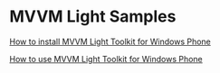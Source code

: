 MVVM Light Samples
================

[How to install MVVM Light Toolkit for Windows Phone](ttp://developer.nokia.com/Community/Wiki/How_to_install_MVVM_Light_Toolkit_for_Windows_Phone)


[How to use MVVM Light Toolkit for Windows Phone](http://developer.nokia.com/Community/Wiki/How_to_use_MVVM_Light_Toolkit_for_Windows_Phone) 
